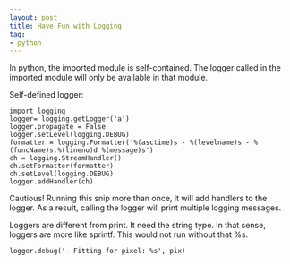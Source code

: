 ```yaml
---
layout: post
title: Have Fun with Logging
tag:
- python
---
```



In python, the imported module is self-contained.  The logger called in the imported module will only be available in that module. 

Self-defined logger:

	import logging
	logger= logging.getLogger('a')
	logger.propagate = False
	logger.setLevel(logging.DEBUG)
	formatter = logging.Formatter('%(asctime)s - %(levelname)s - %(funcName)s.%(lineno)d %(message)s')
	ch = logging.StreamHandler()
	ch.setFormatter(formatter)
	ch.setLevel(logging.DEBUG)
	logger.addHandler(ch)


Cautious! Running this snip more than once, it will add handlers to the logger.  As a result, calling the logger will print multiple logging messages.  

Loggers are different from print.  It need the string type.  In that sense, loggers are more like sprintf.  This would not run without that %s. 

	logger.debug('- Fitting for pixel: %s', pix)